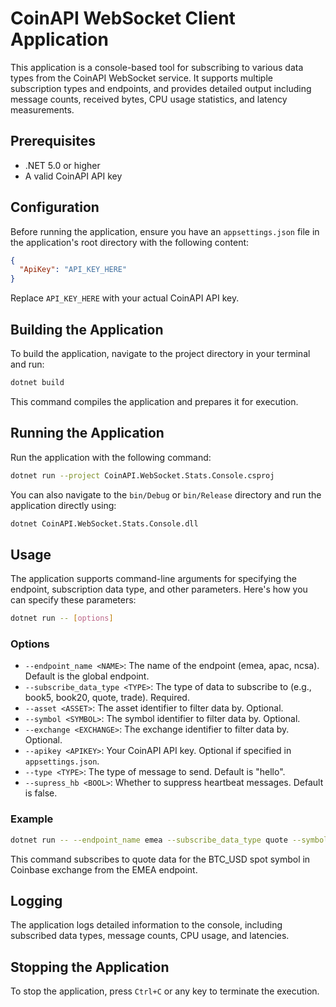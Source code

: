 
# CoinAPI WebSocket Client Application

This application is a console-based tool for subscribing to various data types from the CoinAPI WebSocket service. It supports multiple subscription types and endpoints, and provides detailed output including message counts, received bytes, CPU usage statistics, and latency measurements.

## Prerequisites

- .NET 5.0 or higher
- A valid CoinAPI API key

## Configuration

Before running the application, ensure you have an `appsettings.json` file in the application's root directory with the following content:

```json
{
  "ApiKey": "API_KEY_HERE"
}
```

Replace `API_KEY_HERE` with your actual CoinAPI API key.

## Building the Application

To build the application, navigate to the project directory in your terminal and run:

```bash
dotnet build
```

This command compiles the application and prepares it for execution.

## Running the Application

Run the application with the following command:

```bash
dotnet run --project CoinAPI.WebSocket.Stats.Console.csproj
```

You can also navigate to the `bin/Debug` or `bin/Release` directory and run the application directly using:

```bash
dotnet CoinAPI.WebSocket.Stats.Console.dll
```

## Usage

The application supports command-line arguments for specifying the endpoint, subscription data type, and other parameters. Here's how you can specify these parameters:

```bash
dotnet run -- [options]
```

### Options

- `--endpoint_name <NAME>`: The name of the endpoint (emea, apac, ncsa). Default is the global endpoint.
- `--subscribe_data_type <TYPE>`: The type of data to subscribe to (e.g., book5, book20, quote, trade). Required.
- `--asset <ASSET>`: The asset identifier to filter data by. Optional.
- `--symbol <SYMBOL>`: The symbol identifier to filter data by. Optional.
- `--exchange <EXCHANGE>`: The exchange identifier to filter data by. Optional.
- `--apikey <APIKEY>`: Your CoinAPI API key. Optional if specified in `appsettings.json`.
- `--type <TYPE>`: The type of message to send. Default is "hello".
- `--supress_hb <BOOL>`: Whether to suppress heartbeat messages. Default is false.

### Example

```bash
dotnet run -- --endpoint_name emea --subscribe_data_type quote --symbol COINBASE_SPOT_BTC_USD$
```

This command subscribes to quote data for the BTC_USD spot symbol in Coinbase exchange from the EMEA endpoint.

## Logging

The application logs detailed information to the console, including subscribed data types, message counts, CPU usage, and latencies.

## Stopping the Application

To stop the application, press `Ctrl+C` or any key to terminate the execution.
